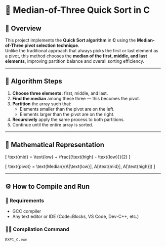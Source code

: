 # 🧮 Median-of-Three Quick Sort in C

## 📘 Overview
This project implements the **Quick Sort algorithm** in **C** using the **Median-of-Three pivot selection technique**.  
Unlike the traditional approach that always picks the first or last element as a pivot, this method chooses the **median of the first, middle, and last elements**, improving partition balance and overall sorting efficiency.

---

## 🧠 Algorithm Steps
1. **Choose three elements:** first, middle, and last.
2. **Find the median** among these three — this becomes the pivot.
3. **Partition** the array such that:
   - Elements smaller than the pivot are on the left.
   - Elements larger than the pivot are on the right.
4. **Recursively** apply the same process to both partitions.
5. Continue until the entire array is sorted.

---

## 🧮 Mathematical Representation
\[
\text{mid} = \text{low} + \frac{(\text{high} - \text{low})}{2}
\]

\[
\text{pivot} = \text{Median}(A[\text{low}], A[\text{mid}], A[\text{high}])
\]

---

## ⚙️ How to Compile and Run

### 🧰 Requirements
- GCC compiler  
- Any text editor or IDE (Code::Blocks, VS Code, Dev-C++, etc.)

### 🧑‍💻 Compilation Command
```bash
EXP1_C.exe
